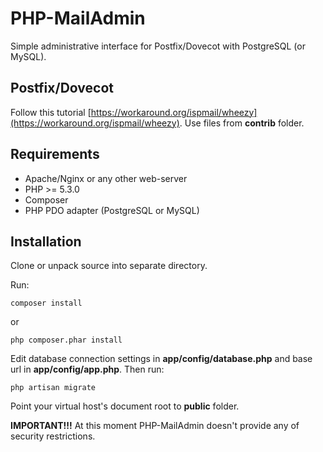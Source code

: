 PHP-MailAdmin
=============

Simple administrative interface for Postfix/Dovecot with PostgreSQL (or MySQL).

Postfix/Dovecot
---------------

Follow this tutorial [https://workaround.org/ispmail/wheezy](https://workaround.org/ispmail/wheezy).
Use files from **contrib** folder.

Requirements
------------
  + Apache/Nginx or any other web-server
  + PHP >= 5.3.0
  + Composer
  + PHP PDO adapter (PostgreSQL or MySQL)


Installation
------------
Clone or unpack source into separate directory.

Run:

    composer install

or

    php composer.phar install

Edit database connection settings in **app/config/database.php** and base url in **app/config/app.php**.
Then run:

    php artisan migrate

Point your virtual host's document root to **public** folder.

**IMPORTANT!!!** At this moment PHP-MailAdmin doesn't provide any of security restrictions.
